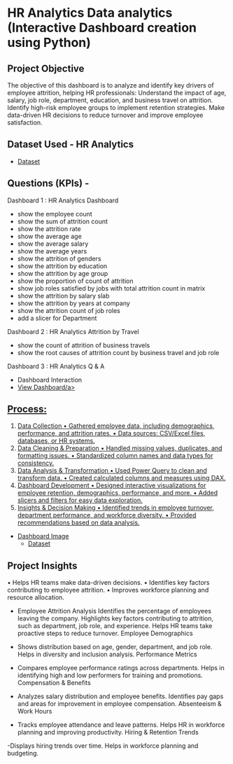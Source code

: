 # HR Analytics Data analytics (Interactive Dashboard creation using Python)
## Project Objective
The objective of this dashboard is to analyze and identify key drivers of employee attrition, helping HR professionals:
Understand the impact of age, salary, job role, department, education, and business travel on attrition.
Identify high-risk employee groups to implement retention strategies.
Make data-driven HR decisions to reduce turnover and improve employee satisfaction.

## Dataset Used - HR Analytics
- <a href="https://github.com/nehaS785/Power-BI-Dashboard-Project/blob/main/HR_Analytics.csv">Dataset<a>

## Questions  (KPIs) -

Dashboard 1 : HR Analytics Dashboard
- show the employee count
- show the sum of attrition count
- show the attrition rate 
- show the average age 
- show the average salary
- show the average years
- show the attrition of genders
- show the attrition by education
- show the attrition by age group
- show the proportion of count of attrition
- show job roles satisfied by jobs with total attrition count in matrix
- show the attrition by salary slab
- show the attrition by years at company
- show the attrition count of job roles
- add a slicer for Department

Dashboard 2 : HR Analytics Attrition by Travel
- show the count of attrition of business travels
- show the root causes of attrition count  by business travel and job role
  
Dashboard 3 : HR Analytics Q & A


- Dashboard Interaction
- <a href="https://github.com/nehaS785/Power-BI-Dashboard-Project/blob/main/Hr%20Analytics%20Dashboard%20PowerBI.pbix">View Dashboard/a>

## Process:
1. Data Collection
•	Gathered employee data, including demographics, performance, and attrition rates.
•	Data sources: CSV/Excel files, databases, or HR systems.
2. Data Cleaning & Preparation
•	Handled missing values, duplicates, and formatting issues.
•	Standardized column names and data types for consistency.
3. Data Analysis & Transformation
•	Used Power Query to clean and transform data.
•	Created calculated columns and measures using DAX.
4. Dashboard Development
•	Designed interactive visualizations for employee retention, demographics, performance, and more.
•	Added slicers and filters for easy data exploration.
5. Insights & Decision Making
•	Identified trends in employee turnover, department performance, and workforce diversity.
•	Provided recommendations based on data analysis.

- Dashboard Image
  - <a href="https://github.com/nehaS785/Power-BI-Dashboard-Project/blob/main/HR%20Analytics%20Dashboard.pdf">Dataset<a>
  
## Project Insights
•	Helps HR teams make data-driven decisions.
•	Identifies key factors contributing to employee attrition.
•	Improves workforce planning and resource allocation.

- Employee Attrition Analysis
Identifies the percentage of employees leaving the company.
Highlights key factors contributing to attrition, such as department, job role, and experience.
Helps HR teams take proactive steps to reduce turnover.
Employee Demographics

- Shows distribution based on age, gender, department, and job role.
Helps in diversity and inclusion analysis.
Performance Metrics

- Compares employee performance ratings across departments.
Helps in identifying high and low performers for training and promotions.
Compensation & Benefits

- Analyzes salary distribution and employee benefits.
Identifies pay gaps and areas for improvement in employee compensation.
Absenteeism & Work Hours

- Tracks employee attendance and leave patterns.
Helps HR in workforce planning and improving productivity.
Hiring & Retention Trends

-Displays hiring trends over time.
Helps in workforce planning and budgeting.
